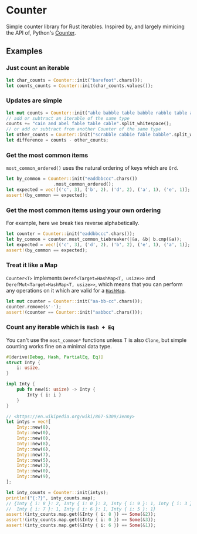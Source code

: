 # Counter

Simple counter library for Rust iterables. Inspired by, and largely mimicing the API of, Python's [Counter](https://docs.python.org/3.5/library/collections.html#collections.Counter).

## Examples

### Just count an iterable

```rust
let char_counts = Counter::init("barefoot".chars());
let counts_counts = Counter::init(char_counts.values());
```

### Updates are simple

```rust
let mut counts = Counter::init("able babble table babble rabble table able fable scrabble".split_whitespace());
// add or subtract an iterable of the same type
counts += "cain and abel fable table cable".split_whitespace();
// or add or subtract from another Counter of the same type
let other_counts = Counter::init("scrabble cabbie fable babble".split_whitespace());
let difference = counts - other_counts;
```

### Get the most common items

`most_common_ordered()` uses the natural ordering of keys which are `Ord`.

```rust
let by_common = Counter::init("eaddbbccc".chars())
                  .most_common_ordered();
let expected = vec![('c', 3), ('b', 2), ('d', 2), ('a', 1), ('e', 1)];
assert!(by_common == expected);
```

### Get the most common items using your own ordering

For example, here we break ties reverse alphabetically.

```rust
let counter = Counter::init("eaddbbccc".chars());
let by_common = counter.most_common_tiebreaker(|&a, &b| b.cmp(&a));
let expected = vec![('c', 3), ('d', 2), ('b', 2), ('e', 1), ('a', 1)];
assert!(by_common == expected);
```

### Treat it like a Map

`Counter<T>` implements `Deref<Target=HashMap<T, usize>>` and
`DerefMut<Target=HashMap<T, usize>>`, which means that you can perform any operations
on it which are valid for a [`HashMap`](https://doc.rust-lang.org/std/collections/struct.HashMap.html).

```rust
let mut counter = Counter::init("aa-bb-cc".chars());
counter.remove(&'-');
assert!(counter == Counter::init("aabbcc".chars()));
```

### Count any iterable which is `Hash + Eq`

You can't use the `most_common*` functions unless T is also `Clone`, but simple counting works fine on a minimal data type.

```rust
#[derive(Debug, Hash, PartialEq, Eq)]
struct Inty {
    i: usize,
}

impl Inty {
    pub fn new(i: usize) -> Inty {
        Inty { i: i }
    }
}

// <https://en.wikipedia.org/wiki/867-5309/Jenny>
let intys = vec![
    Inty::new(8),
    Inty::new(0),
    Inty::new(0),
    Inty::new(8),
    Inty::new(6),
    Inty::new(7),
    Inty::new(5),
    Inty::new(3),
    Inty::new(0),
    Inty::new(9),
];

let inty_counts = Counter::init(intys);
println!("{:?}", inty_counts.map);
// {Inty { i: 8 }: 2, Inty { i: 0 }: 3, Inty { i: 9 }: 1, Inty { i: 3 }: 1,
//  Inty { i: 7 }: 1, Inty { i: 6 }: 1, Inty { i: 5 }: 1}
assert!(inty_counts.map.get(&Inty { i: 8 }) == Some(&2));
assert!(inty_counts.map.get(&Inty { i: 0 }) == Some(&3));
assert!(inty_counts.map.get(&Inty { i: 6 }) == Some(&1));
```
